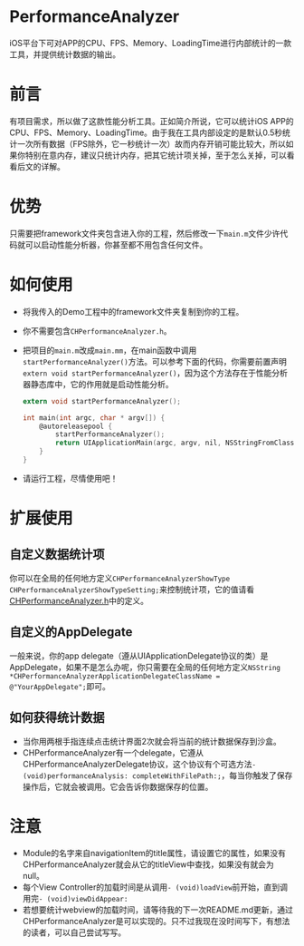 # PerformanceAnalyzer
iOS平台下可对APP的CPU、FPS、Memory、LoadingTime进行内部统计的一款工具，并提供统计数据的输出。
# 前言
有项目需求，所以做了这款性能分析工具。正如简介所说，它可以统计iOS APP的CPU、FPS、Memory、LoadingTime。由于我在工具内部设定的是默认0.5秒统计一次所有数据（FPS除外，它一秒统计一次）故而内存开销可能比较大，所以如果你特别在意内存，建议只统计内存，把其它统计项关掉，至于怎么关掉，可以看看后文的详解。
# 优势
只需要把framework文件夹包含进入你的工程，然后修改一下`main.m`文件少许代码就可以启动性能分析器，你甚至都不用包含任何文件。

# 如何使用
- 将我传入的Demo工程中的framework文件夹复制到你的工程。
- 你不需要包含`CHPerformanceAnalyzer.h`。
- 把项目的`main.m`改成`main.mm`，在main函数中调用`startPerformanceAnalyzer()`方法。可以参考下面的代码，你需要前置声明`extern void startPerformanceAnalyzer()`，因为这个方法存在于性能分析器静态库中，它的作用就是启动性能分析。

    ```Objective-C
    extern void startPerformanceAnalyzer();

    int main(int argc, char * argv[]) {
        @autoreleasepool {
            startPerformanceAnalyzer();
            return UIApplicationMain(argc, argv, nil, NSStringFromClass([AppDelegate class]));
        }
    }
    ```
- 请运行工程，尽情使用吧！

# 扩展使用
## 自定义数据统计项
你可以在全局的任何地方定义`CHPerformanceAnalyzerShowType CHPerformanceAnalyzerShowTypeSetting;`来控制统计项，它的值请看[CHPerformanceAnalyzer.h](./Demo/Demo/framework/CHPerformanceAnalyzer.h)中的定义。

## 自定义的AppDelegate
一般来说，你的app delegate（遵从UIApplicationDelegate协议的类）是AppDelegate，如果不是怎么办呢，你只需要在全局的任何地方定义`NSString *CHPerformanceAnalyzerApplicationDelegateClassName = @"YourAppDelegate";`即可。

## 如何获得统计数据
- 当你用两根手指连续点击统计界面2次就会将当前的统计数据保存到沙盒。
- CHPerformanceAnalyzer有一个delegate，它遵从CHPerformanceAnalyzerDelegate协议，这个协议有个可选方法`- (void)performanceAnalysis: completeWithFilePath:;`，每当你触发了保存操作后，它就会被调用。它会告诉你数据保存的位置。

# 注意
- Module的名字来自navigationItem的title属性，请设置它的属性，如果没有CHPerformanceAnalyzer就会从它的titleView中查找，如果没有就会为null。
- 每个View Controller的加载时间是从调用`- (void)loadView`前开始，直到调用完`- (void)viewDidAppear:`
- 若想要统计webview的加载时间，请等待我的下一次README.md更新，通过CHPerformanceAnalyzer是可以实现的。只不过我现在没时间写下，有想法的读者，可以自己尝试写写。
